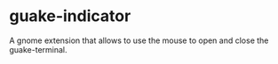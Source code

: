 # guake-indicator
A gnome extension that allows to use the mouse to open and close the guake-terminal.
